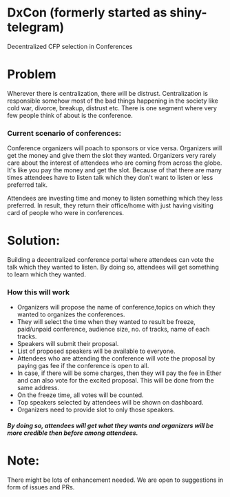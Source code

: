 # DxCon (formerly started as shiny-telegram)



Decentralized CFP selection in Conferences

# Problem

  Wherever there is centralization, there will be distrust. Centralization is responsible somehow most of the bad things happening in the society like cold war, divorce, breakup, distrust etc. There is one segment where very few people think of about is the conference.

### Current scenario of conferences: 

Conference organizers will poach to sponsors or vice versa. Organizers will get the money and give them the slot they wanted. Organizers very rarely care about the interest of attendees who are coming from across the globe. It's like you pay the money and get the slot. Because of that there are many times attendees have to listen talk which they don't want to listen or less preferred talk.

Attendees are investing time and money to listen something which they less preferred. In result, they return their office/home with just having visiting card of people who were in conferences.


# Solution:

Building a decentralized conference portal where attendees can vote the talk which they wanted to listen. By doing so, attendees will get something to learn which they wanted.

### How this will work
* Organizers will propose the name of conference,topics on which they wanted to organizes the conferences.
* They will select the time when they wanted to result be freeze, paid/unpaid conference, audience size, no. of tracks, name of each tracks.
* Speakers will submit their proposal.
* List of proposed speakers will be available to everyone.
* Attendees who are attending the conference will vote the proposal by paying gas fee if the conference is open to all.
* In case, if there will be some charges, then they will pay the fee in Ether and can also vote for the excited proposal. This will be done from the same address.
* On the freeze time, all votes will be counted.
* Top speakers selected by attendees will be shown on dashboard.
* Organizers need to provide slot to only those speakers.
##### By doing so, attendees will get what they wants and organizers will be more credible then before among attendees.


# Note:
There might be lots of enhancement needed. We are open to suggestions in form of issues and PRs.

